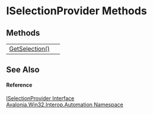 # ISelectionProvider Methods




## Methods
<table>
<tr>
<td><a href="M_Avalonia_Win32_Interop_Automation_ISelectionProvider_GetSelection">GetSelection()</a></td>
<td> </td>
</tr>
</table>

## See Also


#### Reference
<a href="T_Avalonia_Win32_Interop_Automation_ISelectionProvider">ISelectionProvider Interface</a>  
<a href="N_Avalonia_Win32_Interop_Automation">Avalonia.Win32.Interop.Automation Namespace</a>  
